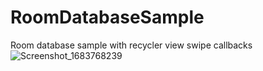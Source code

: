 # RoomDatabaseSample
Room database sample with recycler view swipe callbacks
![Screenshot_1683768239](https://github.com/coderodilov/RoomDatabaseSample/assets/91076403/e25c4f19-f82a-421f-9b42-faed092b8fd1)
